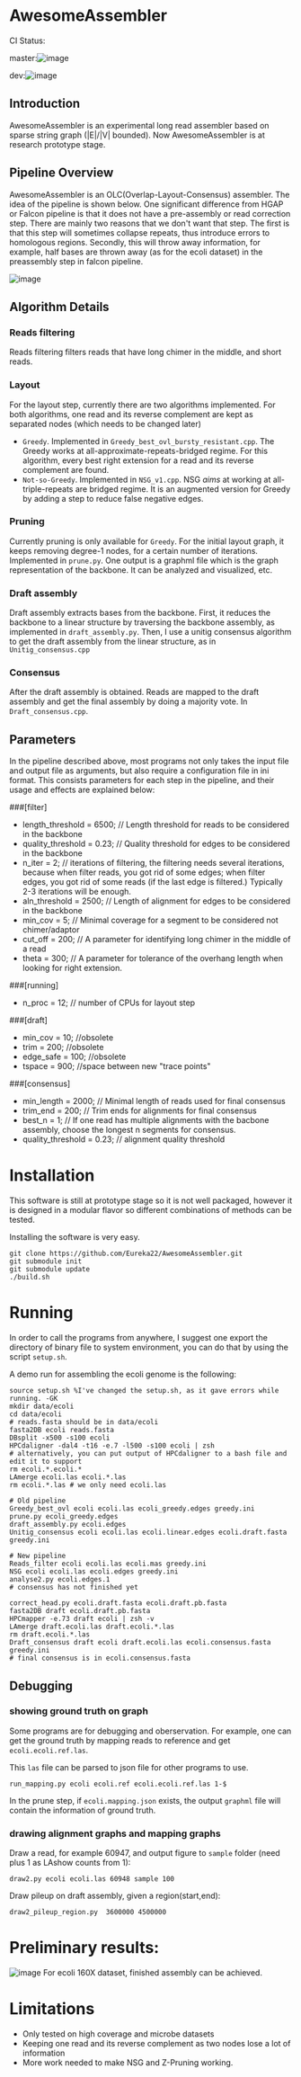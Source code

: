 # AwesomeAssembler

CI Status: 

master:![image](https://magnum.travis-ci.com/fxia22/AwesomeAssembler.svg?token=i41xfGcHb72GYFyZnvtg&branch=master)

dev:![image](https://magnum.travis-ci.com/fxia22/AwesomeAssembler.svg?token=i41xfGcHb72GYFyZnvtg&branch=dev)

## Introduction 

AwesomeAssembler is an experimental long read assembler based on sparse string graph (|E|/|V| bounded). Now AwesomeAssembler is at research prototype stage.

## Pipeline Overview

AwesomeAssembler is an OLC(Overlap-Layout-Consensus) assembler. The idea of the pipeline is shown below. One significant difference from HGAP or Falcon pipeline is that it does not have a pre-assembly or read correction step. There are mainly two reasons that we don't want that step. The first is that this step will sometimes collapse repeats, thus introduce errors to homologous regions. Secondly, this will throw away information, for example, half bases are thrown away (as for the ecoli dataset) in the preassembly step in falcon pipeline. 

![image](high_level_overview.png)

## Algorithm Details

### Reads filtering
Reads filtering filters reads that have long chimer in the middle, and short reads. 

### Layout 
For the layout step, currently there are two algorithms implemented. For both algorithms, one read and its reverse complement are kept as separated nodes (which needs to be changed later)

- `Greedy`. Implemented in `Greedy_best_ovl_bursty_resistant.cpp`. The Greedy works at all-approximate-repeats-bridged regime. For this algorithm, every best right extension for a read and its reverse complement are found. 
- `Not-so-Greedy`. Implemented in `NSG_v1.cpp`. NSG *aims* at working at all-triple-repeats are bridged regime. It is an augmented version for Greedy by adding a step to reduce false negative edges. 

### Pruning

Currently pruning is only available for `Greedy`. For the initial layout graph, it keeps removing degree-1 nodes, for a certain number of iterations. Implemented in `prune.py`. One output is a graphml file which is the graph representation of the backbone. It can be analyzed and visualized, etc. 

### Draft assembly

Draft assembly extracts bases from the backbone. First, it reduces the backbone to a linear structure by traversing the backbone assembly, as implemented in `draft_assembly.py`. Then, I use a unitig consensus algorithm to get the draft assembly from the linear structure, as in `Unitig_consensus.cpp`

### Consensus

After the draft assembly is obtained. Reads are mapped to the draft assembly and get the final assembly by doing a majority vote. In `Draft_consensus.cpp`.

## Parameters

In the pipeline described above, most programs not only takes the input file and output file as arguments, but also require a configuration file in ini format. This consists parameters for each step in the pipeline, and their usage and effects are explained below:


###[filter]
- length_threshold = 6500; // Length threshold for reads to be considered in the backbone
- quality_threshold = 0.23; // Quality threshold for edges to be considered in the backbone 
- n_iter = 2; // iterations of filtering, the filtering needs several iterations, because when filter reads, you got rid of some edges; when filter edges, you got rid of some reads (if the last edge is filtered.) Typically 2-3 iterations will be enough.
- aln_threshold = 2500; // Length of alignment for edges to be considered in the backbone
- min_cov = 5; // Minimal coverage for a segment to be considered not chimer/adaptor
- cut_off = 200; // A parameter for identifying long chimer in the middle of a read
- theta = 300; // A parameter for tolerance of the overhang length when looking for right extension.


###[running]
- n_proc = 12; // number of CPUs for layout step

###[draft]
- min_cov = 10; //obsolete
- trim = 200; //obsolete
- edge_safe = 100; //obsolete
- tspace = 900; //space between new "trace points"


###[consensus]
- min_length = 2000; // Minimal length of reads used for final consensus
- trim_end = 200; // Trim ends for alignments for final consensus
- best_n = 1; // If one read has multiple alignments with the bacbone assembly, choose the longest n segments for consensus.
- quality_threshold = 0.23; // alignment quality threshold

# Installation

This software is still at prototype stage so it is not well packaged, however it is designed in a modular flavor so different combinations of methods can be tested. 

Installing the software is very easy. 

```
git clone https://github.com/Eureka22/AwesomeAssembler.git
git submodule init
git submodule update
./build.sh
```

# Running

In order to call the programs from anywhere, I suggest one export the directory of binary file to system environment, you can do that by using the script `setup.sh`.

A demo run for assembling the ecoli genome is the following:

```
source setup.sh %I've changed the setup.sh, as it gave errors while running. -GK
mkdir data/ecoli
cd data/ecoli
# reads.fasta should be in data/ecoli
fasta2DB ecoli reads.fasta
DBsplit -x500 -s100 ecoli     
HPCdaligner -dal4 -t16 -e.7 -l500 -s100 ecoli | zsh
# alternatively, you can put output of HPCdaligner to a bash file and edit it to support 
rm ecoli.*.ecoli.*
LAmerge ecoli.las ecoli.*.las
rm ecoli.*.las # we only need ecoli.las

# Old pipeline
Greedy_best_ovl ecoli ecoli.las ecoli_greedy.edges greedy.ini
prune.py ecoli_greedy.edges
draft_assembly.py ecoli.edges
Unitig_consensus ecoli ecoli.las ecoli.linear.edges ecoli.draft.fasta greedy.ini

# New pipeline
Reads_filter ecoli ecoli.las ecoli.mas greedy.ini
NSG ecoli ecoli.las ecoli.edges greedy.ini
analyse2.py ecoli.edges.1
# consensus has not finished yet

correct_head.py ecoli.draft.fasta ecoli.draft.pb.fasta 
fasta2DB draft ecoli.draft.pb.fasta
HPCmapper -e.73 draft ecoli | zsh -v 
LAmerge draft.ecoli.las draft.ecoli.*.las
rm draft.ecoli.*.las
Draft_consensus draft ecoli draft.ecoli.las ecoli.consensus.fasta greedy.ini 
# final consensus is in ecoli.consensus.fasta
```

## Debugging

### showing ground truth on graph
Some programs are for debugging and oberservation. For example, one can get the ground truth by mapping reads to reference and get `ecoli.ecoli.ref.las`.

This `las` file can be parsed to json file for other programs to use. 

```
run_mapping.py ecoli ecoli.ref ecoli.ecoli.ref.las 1-$ 
```

In the prune step, if `ecoli.mapping.json` exists, the output `graphml` file will contain the information of ground truth. 

### drawing alignment graphs and mapping graphs
Draw a read, for example 60947, and output figure to `sample` folder (need plus 1 as LAshow counts from 1):

```
draw2.py ecoli ecoli.las 60948 sample 100
```

Draw pileup on draft assembly, given a region(start,end):

```
draw2_pileup_region.py  3600000 4500000 
```

# Preliminary results:
![image](http://fxia.me/assets/img/awe.png)
For ecoli 160X dataset, finished assembly can be achieved. 


# Limitations

- Only tested on high coverage and microbe datasets
- Keeping one read and its reverse complement as two nodes lose a lot of information
- More work needed to make NSG and Z-Pruning working. 
